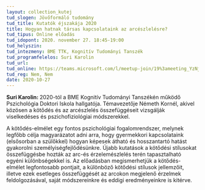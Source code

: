 ```yaml
---
layout: collection_kutej
tud_slogen: Jövőformáló tudomány
tud_title: Kutatók éjszakája 2020
title: Hogyan hatnak társas kapcsolataink az arcészlelésre?
tud_tipus: Online előadás
tud_idopont: 2020. november 27. 18:45-19:00 
tud_helyszin:
tud_intezmeny: BME TTK, Kognitív Tudományi Tanszék 
tud_programfelelos: Suri Karolin
tud_url:
tud_online: https://teams.microsoft.com/l/meetup-join/19%3ameeting_YzNjY2RjNTUtMmIxOS00MjIxLWEyODktOGY5NDlhMGQ1YjY5%40thread.v2/0?context=%7b%22Tid%22%3a%226a3548ab-7570-4271-91a8-58da00697029%22%2c%22Oid%22%3a%225e1b8b85-31ec-4bf8-a6b9-2a98d348d0a2%22%2c%22IsBroadcastMeeting%22%3atrue%7d
tud_reg: Nem, Nem
date: 2020-10-27
---
```

<b>Suri Karolin: </b>2020-tól a BME Kognitív Tudományi Tanszékén működő Pszichológia Doktori Iskola hallgatója. Témavezetője Németh Kornél, akivel közösen a kötődés és az arcészlelés összefüggéseit vizsgálják viselkedéses és pszichofiziológiai módszerekkel.

A kötődés-elmélet egy fontos pszichológiai fogalomrendszer, melynek legfőbb célja magyarázatot adni arra, hogy gyermekkori kapcsolataink (elsősorban a szülőkkel) hogyan képesek átható és hosszantartó hatást gyakorolni személyiségfejlődésünkre. Újabb kutatások a kötődési stílusokat összefüggésbe hozták az arc-és érzelemészlelés terén tapasztalható egyéni különbségekkel is. Az előadásban megismerhetjük a kötődés-elmélet legfontosabb pontjait, a különböző kötődési stílusok jellemzőit, illetve ezek esetleges összefüggését az arcokon megjelenő érzelmek feldolgozásával, saját módszereinkre és eddigi eredményeinkre is kitérve.



